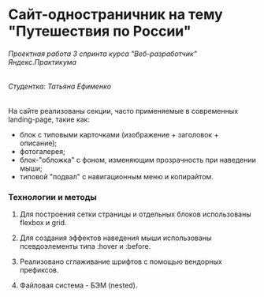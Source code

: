 # Сайт-одностраничник на тему "Путешествия по России"

###### Проектная работа 3 спринта курса "Веб-разработчик" Яндекс.Практикума

###### Студентка: Татьяна Ефименко

На сайте реализованы секции, часто применяемые в современных landing-page, такие как:

* блок с типовыми карточками (изображение + заголовок + описание);
* фотогалерея;
* блок-"обложка" с фоном, изменяющим прозрачность при наведении мыши;
* типовой "подвал" с навигационным меню и копирайтом.


### Технологии и методы
1. Для построения сетки страницы и отдельных блоков использованы flexbox и grid.

2. Для создания эффектов наведения мыши использованы псевдоэлементы типа :hover и :before.

3. Реализовано сглаживание шрифтов с помощью вендорных префиксов.

4. Файловая система - БЭМ (nested).
